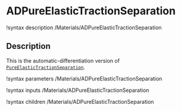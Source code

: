 # ADPureElasticTractionSeparation

!syntax description /Materials/ADPureElasticTractionSeparation

## Description

This is the automatic-differentiation version of [`PureElasticTractionSeparation`](PureElasticTractionSeparation.md).

!syntax parameters /Materials/ADPureElasticTractionSeparation

!syntax inputs /Materials/ADPureElasticTractionSeparation

!syntax children /Materials/ADPureElasticTractionSeparation
